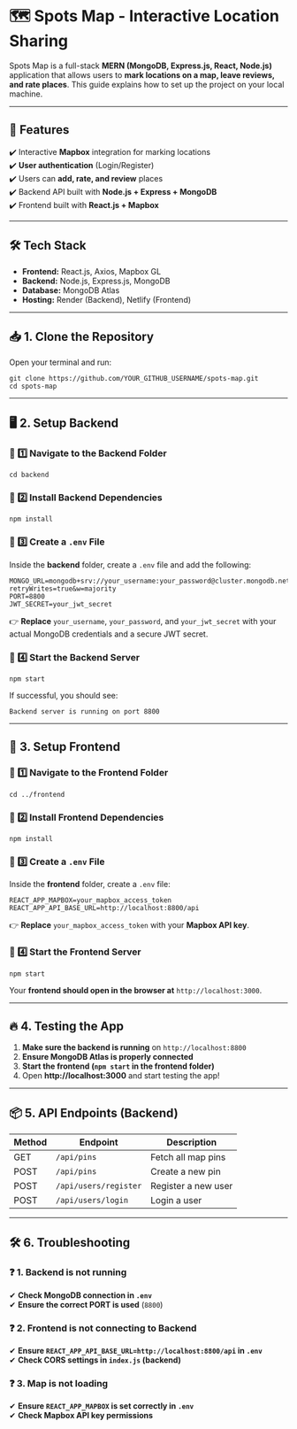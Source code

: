 # 🗺️ Spots Map - Interactive Location Sharing

Spots Map is a full-stack **MERN (MongoDB, Express.js, React, Node.js)** application that allows users to **mark locations on a map, leave reviews, and rate places**. This guide explains how to set up the project on your local machine.

---

## 🚀 **Features**
✔️ Interactive **Mapbox** integration for marking locations  
✔️ **User authentication** (Login/Register)  
✔️ Users can **add, rate, and review** places  
✔️ Backend API built with **Node.js + Express + MongoDB**  
✔️ Frontend built with **React.js + Mapbox**  

---

## 🛠 **Tech Stack**
- **Frontend:** React.js, Axios, Mapbox GL
- **Backend:** Node.js, Express.js, MongoDB
- **Database:** MongoDB Atlas
- **Hosting:** Render (Backend), Netlify (Frontend)

---

## 📥 **1. Clone the Repository**
Open your terminal and run:
```
git clone https://github.com/YOUR_GITHUB_USERNAME/spots-map.git
cd spots-map
```

---

## 🖥️ **2. Setup Backend**
### 📌 **1️⃣ Navigate to the Backend Folder**
```
cd backend
```

### 📌 **2️⃣ Install Backend Dependencies**
```
npm install
```

### 📌 **3️⃣ Create a `.env` File**
Inside the **backend** folder, create a `.env` file and add the following:
```
MONGO_URL=mongodb+srv://your_username:your_password@cluster.mongodb.net/spotsmap?retryWrites=true&w=majority
PORT=8800
JWT_SECRET=your_jwt_secret
```
👉 **Replace** `your_username`, `your_password`, and `your_jwt_secret` with your actual MongoDB credentials and a secure JWT secret.

### 📌 **4️⃣ Start the Backend Server**
```
npm start
```
If successful, you should see:
```
Backend server is running on port 8800
```

---

## 🎨 **3. Setup Frontend**
### 📌 **1️⃣ Navigate to the Frontend Folder**
```
cd ../frontend
```

### 📌 **2️⃣ Install Frontend Dependencies**
```
npm install
```

### 📌 **3️⃣ Create a `.env` File**
Inside the **frontend** folder, create a `.env` file:
```
REACT_APP_MAPBOX=your_mapbox_access_token
REACT_APP_API_BASE_URL=http://localhost:8800/api
```
👉 **Replace** `your_mapbox_access_token` with your **Mapbox API key**.

### 📌 **4️⃣ Start the Frontend Server**
```
npm start
```
Your **frontend should open in the browser at** `http://localhost:3000`.

---

## 🔥 **4. Testing the App**
1. **Make sure the backend is running** on `http://localhost:8800`
2. **Ensure MongoDB Atlas is properly connected**
3. **Start the frontend (`npm start` in the frontend folder)**
4. Open **http://localhost:3000** and start testing the app!

---

## 📦 **5. API Endpoints (Backend)**
| Method | Endpoint | Description |
|--------|----------|-------------|
| GET | `/api/pins` | Fetch all map pins |
| POST | `/api/pins` | Create a new pin |
| POST | `/api/users/register` | Register a new user |
| POST | `/api/users/login` | Login a user |

---

## 🛠 **6. Troubleshooting**
### ❓ **1. Backend is not running**
✔ **Check MongoDB connection in `.env`**  
✔ **Ensure the correct PORT is used** (`8800`)  

### ❓ **2. Frontend is not connecting to Backend**
✔ **Ensure `REACT_APP_API_BASE_URL=http://localhost:8800/api` in `.env`**  
✔ **Check CORS settings in `index.js` (backend)**  

### ❓ **3. Map is not loading**
✔ **Ensure `REACT_APP_MAPBOX` is set correctly in `.env`**  
✔ **Check Mapbox API key permissions**  
